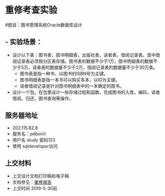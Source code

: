 # 重修考查实验

#题目：图书管理系统Oracle数据库设计

## - 实验场景：
- 设计以下表：图书表，图书明细表，出版社表，读者表，借阅记录表。其中借阅记录表必须按分区表存储。图书表的数据不少于1万，图书明细表的数据不少于5万，读者表的数据量不少于2万，借阅记录表的数据量不少于30万条。
    - 图书表是指一种书，以图书的ISBN号为主键。
    - 图书明细表是指一本书可以购买多本，以ID为主键。
    - 读者借阅记录是针对图书明细表中的一本确定的图书。
- 设计一个包，在包里设计一些存储过程和函数，完成图书的入库，编码，读者借阅，归还，图书查询等操作。

## 服务器地址
  - 202.115.82.8
  - 服务名：pdborcl
  - 用户名 study 密码123
  - 使用 sqldeveloper访问
  
## 上交材料
- 上交设计文档打印稿和电子稿
- 文档参见：[重修报告](./重修报告.docx)
- 上交时间 2019-5-30前